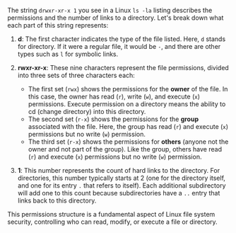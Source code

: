 The string `drwxr-xr-x 1` you see in a Linux `ls -la` listing describes the permissions and the number of links to a directory. Let's break down what each part of this string represents:

1. **d**: The first character indicates the type of the file listed. Here, `d` stands for directory. If it were a regular file, it would be `-`, and there are other types such as `l` for symbolic links.

2. **rwxr-xr-x**: These nine characters represent the file permissions, divided into three sets of three characters each:
   - The first set (`rwx`) shows the permissions for the **owner** of the file. In this case, the owner has read (`r`), write (`w`), and execute (`x`) permissions. Execute permission on a directory means the ability to cd (change directory) into this directory.
   - The second set (`r-x`) shows the permissions for the **group** associated with the file. Here, the group has read (`r`) and execute (`x`) permissions but no write (`w`) permission.
   - The third set (`r-x`) shows the permissions for **others** (anyone not the owner and not part of the group). Like the group, others have read (`r`) and execute (`x`) permissions but no write (`w`) permission.

3. **1**: This number represents the count of hard links to the directory. For directories, this number typically starts at 2 (one for the directory itself, and one for its entry `.` that refers to itself). Each additional subdirectory will add one to this count because subdirectories have a `..` entry that links back to this directory.

This permissions structure is a fundamental aspect of Linux file system security, controlling who can read, modify, or execute a file or directory.